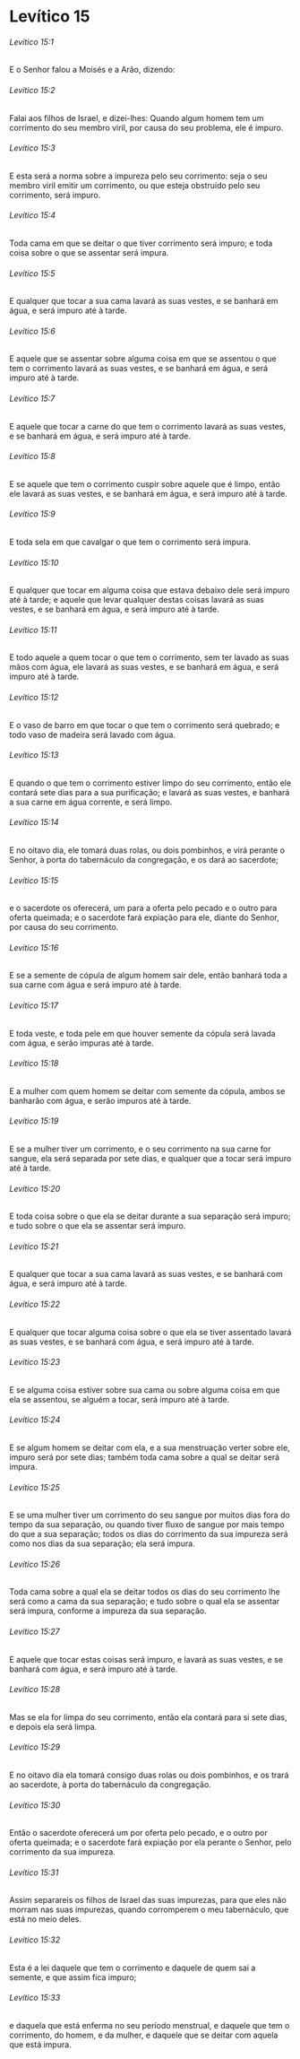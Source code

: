 # Levítico 15

###### Levítico 15:1

E o Senhor falou a Moisés e a Arão, dizendo:

###### Levítico 15:2

Falai aos filhos de Israel, e dizei-lhes: Quando algum homem tem um corrimento do seu membro viril, por causa do seu problema, ele é impuro.

###### Levítico 15:3

E esta será a norma sobre a impureza pelo seu corrimento: seja o seu membro viril emitir um corrimento, ou que esteja obstruído pelo seu corrimento, será impuro.

###### Levítico 15:4

Toda cama em que se deitar o que tiver corrimento será impuro; e toda coisa sobre o que se assentar será impura.

###### Levítico 15:5

E qualquer que tocar a sua cama lavará as suas vestes, e se banhará em água, e será impuro até à tarde.

###### Levítico 15:6

E aquele que se assentar sobre alguma coisa em que se assentou o que tem o corrimento lavará as suas vestes, e se banhará em água, e será impuro até à tarde.

###### Levítico 15:7

E aquele que tocar a carne do que tem o corrimento lavará as suas vestes, e se banhará em água, e será impuro até à tarde.

###### Levítico 15:8

E se aquele que tem o corrimento cuspir sobre aquele que é limpo, então ele lavará as suas vestes, e se banhará em água, e será impuro até à tarde.

###### Levítico 15:9

E toda sela em que cavalgar o que tem o corrimento será impura.

###### Levítico 15:10

E qualquer que tocar em alguma coisa que estava debaixo dele será impuro até à tarde; e aquele que levar qualquer destas coisas lavará as suas vestes, e se banhará em água, e será impuro até à tarde.

###### Levítico 15:11

E todo aquele a quem tocar o que tem o corrimento, sem ter lavado as suas mãos com água, ele lavará as suas vestes, e se banhará em água, e será impuro até à tarde.

###### Levítico 15:12

E o vaso de barro em que tocar o que tem o corrimento será quebrado; e todo vaso de madeira será lavado com água.

###### Levítico 15:13

E quando o que tem o corrimento estiver limpo do seu corrimento, então ele contará sete dias para a sua purificação; e lavará as suas vestes, e banhará a sua carne em água corrente, e será limpo.

###### Levítico 15:14

E no oitavo dia, ele tomará duas rolas, ou dois pombinhos, e virá perante o Senhor, à porta do tabernáculo da congregação, e os dará ao sacerdote;

###### Levítico 15:15

e o sacerdote os oferecerá, um para a oferta pelo pecado e o outro para oferta queimada; e o sacerdote fará expiação para ele, diante do Senhor, por causa do seu corrimento.

###### Levítico 15:16

E se a semente de cópula de algum homem sair dele, então banhará toda a sua carne com água e será impuro até à tarde.

###### Levítico 15:17

E toda veste, e toda pele em que houver semente da cópula será lavada com água, e serão impuras até à tarde.

###### Levítico 15:18

E a mulher com quem homem se deitar com semente da cópula, ambos se banharão com água, e serão impuros até à tarde.

###### Levítico 15:19

E se a mulher tiver um corrimento, e o seu corrimento na sua carne for sangue, ela será separada por sete dias, e qualquer que a tocar será impuro até à tarde.

###### Levítico 15:20

E toda coisa sobre o que ela se deitar durante a sua separação será impuro; e tudo sobre o que ela se assentar será impuro.

###### Levítico 15:21

E qualquer que tocar a sua cama lavará as suas vestes, e se banhará com água, e será impuro até à tarde.

###### Levítico 15:22

E qualquer que tocar alguma coisa sobre o que ela se tiver assentado lavará as suas vestes, e se banhará com água, e será impuro até à tarde.

###### Levítico 15:23

E se alguma coisa estiver sobre sua cama ou sobre alguma coisa em que ela se assentou, se alguém a tocar, será impuro até à tarde.

###### Levítico 15:24

E se algum homem se deitar com ela, e a sua menstruação verter sobre ele, impuro será por sete dias; também toda cama sobre a qual se deitar será impura.

###### Levítico 15:25

E se uma mulher tiver um corrimento do seu sangue por muitos dias fora do tempo da sua separação, ou quando tiver fluxo de sangue por mais tempo do que a sua separação; todos os dias do corrimento da sua impureza será como nos dias da sua separação; ela será impura.

###### Levítico 15:26

Toda cama sobre a qual ela se deitar todos os dias do seu corrimento lhe será como a cama da sua separação; e tudo sobre o qual ela se assentar será impura, conforme a impureza da sua separação.

###### Levítico 15:27

E aquele que tocar estas coisas será impuro, e lavará as suas vestes, e se banhará com água, e será impuro até à tarde.

###### Levítico 15:28

Mas se ela for limpa do seu corrimento, então ela contará para si sete dias, e depois ela será limpa.

###### Levítico 15:29

E no oitavo dia ela tomará consigo duas rolas ou dois pombinhos, e os trará ao sacerdote, à porta do tabernáculo da congregação.

###### Levítico 15:30

Então o sacerdote oferecerá um por oferta pelo pecado, e o outro por oferta queimada; e o sacerdote fará expiação por ela perante o Senhor, pelo corrimento da sua impureza.

###### Levítico 15:31

Assim separareis os filhos de Israel das suas impurezas, para que eles não morram nas suas impurezas, quando corromperem o meu tabernáculo, que está no meio deles.

###### Levítico 15:32

Esta é a lei daquele que tem o corrimento e daquele de quem sai a semente, e que assim fica impuro;

###### Levítico 15:33

e daquela que está enferma no seu período menstrual, e daquele que tem o corrimento, do homem, e da mulher, e daquele que se deitar com aquela que está impura.

